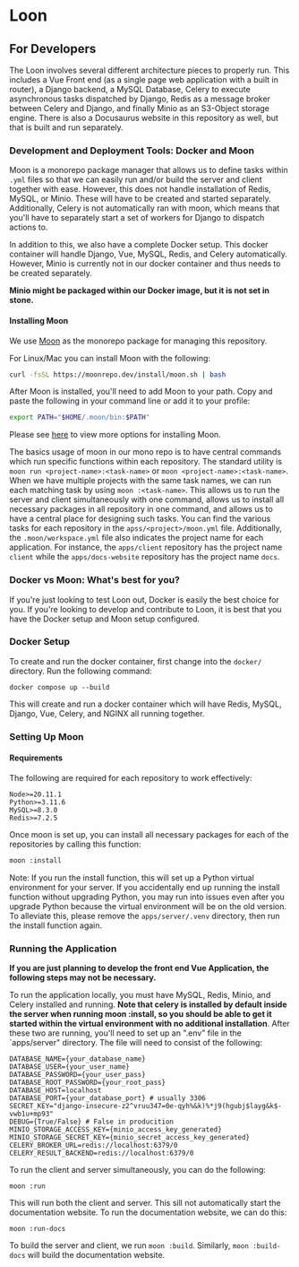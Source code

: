 # Loon

## For Developers

The Loon involves several different architecture pieces to properly run. This includes a Vue Front end (as a single page web application with a built in router), a Django backend, a MySQL Database, Celery to execute asynchronous tasks dispatched by Django, Redis as a message broker between Celery and Django, and finally Minio as an S3-Object storage engine. There is also a Docusaurus website in this repository as well, but that is built and run separately.

### Development and Deployment Tools: Docker and Moon

Moon is a monorepo package manager that allows us to define tasks within `.yml` files so that we can easily run and/or build the server and client together with ease. However, this does not handle installation of Redis, MySQL, or Minio. These will have to be created and started separately. Additionally, Celery is not automatically ran with moon, which means that you'll have to separately start a set of workers for Django to dispatch actions to.

In addition to this, we also have a complete Docker setup. This docker container will handle Django, Vue, MySQL, Redis, and Celery automatically. However, Minio is currently not in our docker container and thus needs to be created separately. 

__Minio might be packaged within our Docker image, but it is not set in stone.__

#### Installing Moon

We use [Moon](https://moonrepo.dev/) as the monorepo package for managing this repository.

For Linux/Mac you can install Moon with the following:

```bash
curl -fsSL https://moonrepo.dev/install/moon.sh | bash
```
After Moon is installed, you'll need to add Moon to your path. Copy and paste the following in your command line or add it to your profile:

```bash
export PATH="$HOME/.moon/bin:$PATH"
```

Please see [here](https://moonrepo.dev/docs/install) to view more options for installing Moon.

The basics usage of moon in our mono repo is to have central commands which run specific functions within each repository. The standard utility is `moon run <project-name>:<task-name>` or `moon <project-name>:<task-name>`. When we have multiple projects with the same task names, we can run each matching task by using `moon :<task-name>`. This allows us to run the server and client simultaneously with one command, allows us to install all necessary packages in all repository in one command, and allows us to have a central place for designing such tasks. You can find the various tasks for each repository in the `apss/<project>/moon.yml` file. Additionally, the `.moon/workspace.yml` file also indicates the project name for each application. For instance, the `apps/client` repository has the project name `client` while the `apps/docs-website` repository has the project name `docs`.


### Docker vs Moon: What's best for you?

If you're just looking to test Loon out, Docker is easily the best choice for you. If you're looking to develop and contribute to Loon, it is best that you have the Docker setup and Moon setup configured.

### Docker Setup

To create and run the docker container, first change into the `docker/` directory. Run the following command:

`docker compose up --build`

This will create and run a docker container which will have Redis, MySQL, Django, Vue, Celery, and NGINX all running together. 

### Setting Up Moon

#### Requirements

The following are required for each repository to work effectively:

```
Node>=20.11.1
Python>=3.11.6
MySQL>=8.3.0
Redis>=7.2.5
```

Once moon is set up, you can install all necessary packages for each of the repositories by calling this function:

```bash
moon :install
```

Note: If you run the install function, this will set up a Python virtual environment for your server. If you accidentally end up running the install function without upgrading Python, you may run into issues even after you upgrade Python because the virtual environment will be on the old version. To alleviate this, please remove the `apps/server/.venv` directory, then run the install function again.


### Running the Application

**If you are just planning to develop the front end Vue Application, the following steps may not be necessary.**

To run the application locally, you must have MySQL, Redis, Minio, and Celery installed and running. **Note that celery is installed by default inside the server when running moon :install, so you should be able to get it started within the virtual environment with no additional installation**. After these two are running, you'll need to set up an ".env" file in the `apps/server" directory. The file will need to consist of the following:

```
DATABASE_NAME={your_database_name}
DATABASE_USER={your_user_name}
DATABASE_PASSWORD={your_user_pass}
DATABASE_ROOT_PASSWORD={your_root_pass}
DATABASE_HOST=localhost
DATABASE_PORT={your_database_port} # usually 3306
SECRET_KEY="django-insecure-z2^vruu347=0e-qyh%&k)%*j9(hgubj$layg&k$-vwb1u+mp93"
DEBUG={True/False} # False in producition
MINIO_STORAGE_ACCESS_KEY={minio_access_key_generated}
MINIO_STORAGE_SECRET_KEY={minio_secret_access_key_generated}
CELERY_BROKER_URL=redis://localhost:6379/0
CELERY_RESULT_BACKEND=redis://localhost:6379/0
```



To run the client and server simultaneously, you can do the following:

```
moon :run
```

This will run both the client and server. This sill not automatically start the documentation website. To run the documentation website, we can do this:

```
moon :run-docs
```

To build the server and client, we run `moon :build`. Similarly, `moon :build-docs` will build the documentation website.
